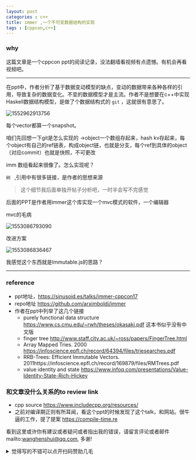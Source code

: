 ```yaml
---
layout: post
categories : c++
title: immer ,一个不可变数据结构的实现
tags : [cppcon,c++]
---
```

  

### why

这篇文章是一个cppcon ppt的阅读记录，没法翻墙看视频有点遗憾。有机会再看视频吧。

---

在ppt中，作者分析了基于数据变动模型的缺点，变动的数据带来各种各样的引用，导致复杂的数据变化。不变的数据模型才是主流。作者不是想要在c++中实现Haskell数据结构模型，是做了个数据结构式的  `git` ，这就很有意思了。

![1552962913756](https://wanghenshui.github.io/assets/1552962913756.png)

每个vector都算一个snapshot。

咱们先回想一下git是怎么实现的 ->object一个数组存起来，hash kv存起来，每个object有自己的ref链表，构成object链，也就是分支，每个ref到具体的object（对应commit）也就是快照，不可更改

imm 数组看起来很像了。怎么实现呢？

`树 ` ,引用中有很多链接，是作者的思想来源



> 这个细节我后面单独开帖子分析吧，一时半会写不完感觉



后面的PPT是作者用immer这个库实现一个mvc模式的软件，一个编辑器

mvc的毛病

![1553086793090](https://wanghenshui.github.io/assets/1553086793090.png)



改进方案

![1553086836467](https://wanghenshui.github.io/assets/1553086836467.png)

我感觉这个东西就是Immutable.js的思路？

---

### reference

- ppt地址，https://sinusoid.es/talks/immer-cppcon17
- repo地址 https://github.com/arximboldi/immer
- 作者在ppt中列举了这几个链接
  - purely functional data structure https://www.cs.cmu.edu/~rwh/theses/okasaki.pdf 这本书似乎没有中文版
  - finger tree http://www.staff.city.ac.uk/~ross/papers/FingerTree.html
  - Array Mapped Tries. 2000 https://infoscience.epfl.ch/record/64394/files/triesearches.pdf
  - RRB-Trees: Efficient Immutable Vectors. 2011https://infoscience.epfl.ch/record/169879/files/RMTrees.pdf
  - value identity and state https://www.infoq.com/presentations/Value-Identity-State-Rich-Hickey



### 和文章没什么关系的to review link

- cpp source https://www.includecpp.org/resources/
- 之前对编译期正则有所耳闻，看这个ppt的时候发现了这个talk，和网站。很牛逼的工作，提了提案 https://compile-time.re

看到这里或许你有建议或者疑问或者指出我的错误，请留言评论或者邮件mailto:wanghenshui@qq.com, 多谢! 
<details>
<summary>觉得写的不错可以点开扫码赞助几毛</summary>
<img src="https://wanghenshui.github.io/assets/wepay.png" alt="微信转账">
</details>